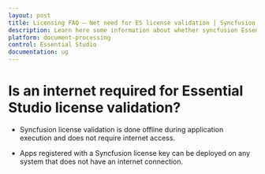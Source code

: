 ```yaml
---
layout: post
title: Licensing FAQ – Net need for ES license validation | Syncfusion
description: Learn here some information about whether syncfusion Essential Studio license validation needs internet conncetion.
platform: document-processing
control: Essential Studio
documentation: ug
---
```


# Is an internet required for Essential Studio license validation?

* Syncfusion license validation is done offline during application execution and does not require internet access. 

* Apps registered with a Syncfusion license key can be deployed on any system that does not have an internet connection.